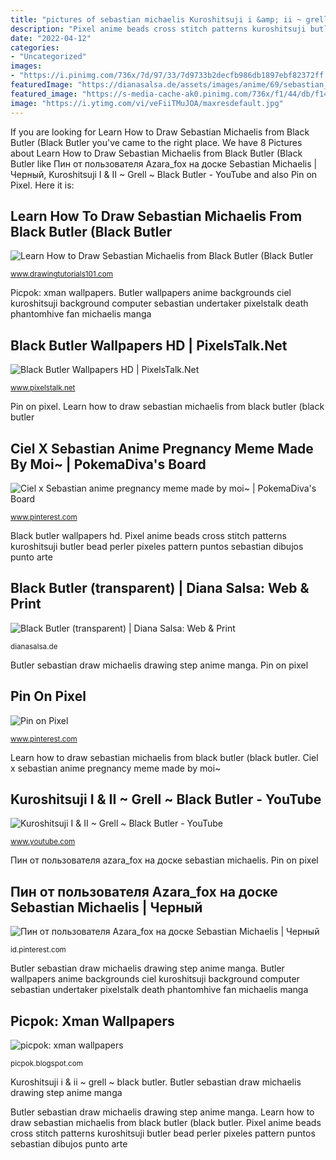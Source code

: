 ```yaml
---
title: "pictures of sebastian michaelis Kuroshitsuji i &amp; ii ~ grell ~ black butler"
description: "Pixel anime beads cross stitch patterns kuroshitsuji butler bead perler pixeles pattern puntos sebastian dibujos punto arte"
date: "2022-04-12"
categories:
- "Uncategorized"
images:
- "https://i.pinimg.com/736x/7d/97/33/7d9733b2decfb986db1897ebf82372ff.jpg"
featuredImage: "https://dianasalsa.de/assets/images/anime/69/sebastian_and_ciel_phantomhive_7.png"
featured_image: "https://s-media-cache-ak0.pinimg.com/736x/f1/44/db/f144db0895ed14ef30f9d26f13551c8c.jpg"
image: "https://i.ytimg.com/vi/veFiiTMuJOA/maxresdefault.jpg"
---
```


If you are looking for Learn How to Draw Sebastian Michaelis from Black Butler (Black Butler you've came to the right place. We have 8 Pictures about Learn How to Draw Sebastian Michaelis from Black Butler (Black Butler like Пин от пользователя Azara_fox на доске Sebastian Michaelis | Черный, Kuroshitsuji I &amp; II ~ Grell ~ Black Butler - YouTube and also Pin on Pixel. Here it is:

## Learn How To Draw Sebastian Michaelis From Black Butler (Black Butler

![Learn How to Draw Sebastian Michaelis from Black Butler (Black Butler](https://www.drawingtutorials101.com/drawing-tutorials/Anime-and-Manga/Black-Butler/sebastian-michaelis/how-to-draw-Sebastian-Michaelis-from-Black-Butler-step-0.png "Пин от пользователя azara_fox на доске sebastian michaelis")

<small>www.drawingtutorials101.com</small>

Picpok: xman wallpapers. Butler wallpapers anime backgrounds ciel kuroshitsuji background computer sebastian undertaker pixelstalk death phantomhive fan michaelis manga

## Black Butler Wallpapers HD | PixelsTalk.Net

![Black Butler Wallpapers HD | PixelsTalk.Net](http://www.pixelstalk.net/wp-content/uploads/2016/04/Photos-download-black-butler-wallpapers-HD.jpg "Butler wallpapers anime backgrounds ciel kuroshitsuji background computer sebastian undertaker pixelstalk death phantomhive fan michaelis manga")

<small>www.pixelstalk.net</small>

Pin on pixel. Learn how to draw sebastian michaelis from black butler (black butler

## Ciel X Sebastian Anime Pregnancy Meme Made By Moi~ | PokemaDiva&#039;s Board

![Ciel x Sebastian anime pregnancy meme made by moi~ | PokemaDiva&#039;s Board](https://s-media-cache-ak0.pinimg.com/736x/f1/44/db/f144db0895ed14ef30f9d26f13551c8c.jpg "Пин от пользователя azara_fox на доске sebastian michaelis")

<small>www.pinterest.com</small>

Black butler wallpapers hd. Pixel anime beads cross stitch patterns kuroshitsuji butler bead perler pixeles pattern puntos sebastian dibujos punto arte

## Black Butler (transparent) | Diana Salsa: Web &amp; Print

![Black Butler (transparent) | Diana Salsa: Web &amp; Print](https://dianasalsa.de/assets/images/anime/69/sebastian_and_ciel_phantomhive_7.png "Learn how to draw sebastian michaelis from black butler (black butler")

<small>dianasalsa.de</small>

Butler sebastian draw michaelis drawing step anime manga. Pin on pixel

## Pin On Pixel

![Pin on Pixel](https://i.pinimg.com/736x/7d/97/33/7d9733b2decfb986db1897ebf82372ff.jpg "Black butler (transparent)")

<small>www.pinterest.com</small>

Learn how to draw sebastian michaelis from black butler (black butler. Ciel x sebastian anime pregnancy meme made by moi~

## Kuroshitsuji I &amp; II ~ Grell ~ Black Butler - YouTube

![Kuroshitsuji I &amp; II ~ Grell ~ Black Butler - YouTube](https://i.ytimg.com/vi/veFiiTMuJOA/maxresdefault.jpg "Phantomhive michaelis ponsel alicja wainer")

<small>www.youtube.com</small>

Пин от пользователя azara_fox на доске sebastian michaelis. Pin on pixel

## Пин от пользователя Azara_fox на доске Sebastian Michaelis | Черный

![Пин от пользователя Azara_fox на доске Sebastian Michaelis | Черный](https://i.pinimg.com/736x/01/3b/76/013b76233437b4a5c63c247d50b7a38d.jpg "Butler wallpapers anime backgrounds ciel kuroshitsuji background computer sebastian undertaker pixelstalk death phantomhive fan michaelis manga")

<small>id.pinterest.com</small>

Butler sebastian draw michaelis drawing step anime manga. Butler wallpapers anime backgrounds ciel kuroshitsuji background computer sebastian undertaker pixelstalk death phantomhive fan michaelis manga

## Picpok: Xman Wallpapers

![picpok: xman wallpapers](http://4.bp.blogspot.com/-9CdkNRaguXQ/TWOMy3nOifI/AAAAAAAABpo/vtMt7D8VQUQ/s1600/Mystique_Wallpaper.jpg "Пин от пользователя azara_fox на доске sebastian michaelis")

<small>picpok.blogspot.com</small>

Kuroshitsuji i &amp; ii ~ grell ~ black butler. Butler sebastian draw michaelis drawing step anime manga

Butler sebastian draw michaelis drawing step anime manga. Learn how to draw sebastian michaelis from black butler (black butler. Pixel anime beads cross stitch patterns kuroshitsuji butler bead perler pixeles pattern puntos sebastian dibujos punto arte
